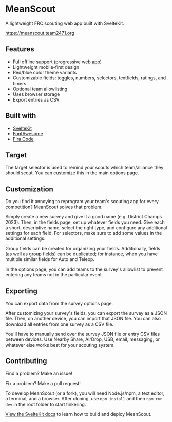 # MeanScout

A lightweight FRC scouting web app built with SvelteKit.

https://meanscout.team2471.org

## Features

- Full offline support (progressive web app)
- Lightweight mobile-first design
- Red/blue color theme variants
- Customizable fields: toggles, numbers, selectors, textfields, ratings, and timers
- Optional team allowlisting
- Uses browser storage
- Export entries as CSV

## Built with

- [SvelteKit](https://kit.svelte.dev/)
- [FontAwesome](https://fontawesome.com/)
- [Fira Code](https://github.com/tonsky/FiraCode)

## Target

The target selector is used to remind your scouts which team/alliance they should scout. You can customize this in the main options page.

## Customization

Do you find it annoying to reprogram your team's scouting app for every competition? MeanScout solves that problem.

Simply create a new survey and give it a good name (e.g. District Champs 2023). Then, in the fields page, set up whatever fields you need. Give each a short, descriptive name, select the right type, and configure any additional settings for each field. For selectors, make sure to add some values in the additional settings.

Group fields can be created for organizing your fields. Additionally, fields (as well as group fields) can be duplicated; for instance, when you have multiple similar fields for Auto and Teleop.

In the options page, you can add teams to the survey's allowlist to prevent entering any teams not in the particular event.

## Exporting

You can export data from the survey options page.

After customizing your survey's fields, you can export the survey as a JSON file. Then, on another device, you can import that JSON file. You can also download all entries from one survey as a CSV file.

You'll have to manually send over the survey JSON file or entry CSV files between devices. Use Nearby Share, AirDrop, USB, email, messaging, or whatever else works best for your scouting system.

## Contributing

Find a problem? Make an issue!

Fix a problem? Make a pull request!

To develop MeanScout (or a fork), you will need Node.js/npm, a text editor, a terminal, and a browser. After cloning, use `npm install` and then `npm run dev` in the root folder to start tinkering.

[View the SvelteKit docs](https://kit.svelte.dev/docs/building-your-app) to learn how to build and deploy MeanScout.
